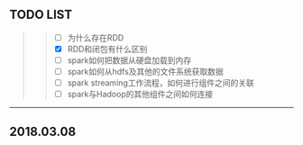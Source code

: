 ## TODO LIST

>> - [ ] 为什么存在RDD
>> - [x] RDD和闭包有什么区别
>> - [ ] spark如何把数据从硬盘加载到内存
>> - [ ] spark如何从hdfs及其他的文件系统获取数据
>> - [ ] spark streaming工作流程，如何进行组件之间的关联
>> - [ ] spark与Hadoop的其他组件之间如何连接


----
## 2018.03.08









